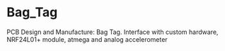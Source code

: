 # Bag_Tag
PCB Design and Manufacture: Bag Tag. Interface with custom hardware, NRF24L01+ module, atmega and analog accelerometer 
